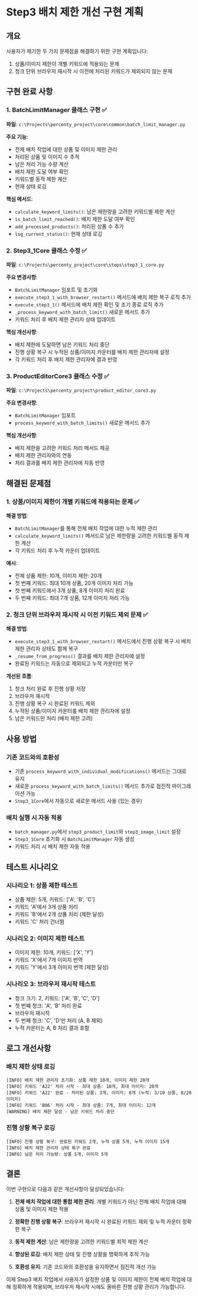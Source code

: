 # Step3 배치 제한 개선 구현 계획

## 개요
사용자가 제기한 두 가지 문제점을 해결하기 위한 구현 계획입니다:
1. 상품/이미지 제한이 개별 키워드에 적용되는 문제
2. 청크 단위 브라우저 재시작 시 이전에 처리된 키워드가 제외되지 않는 문제

## 구현 완료 사항

### 1. BatchLimitManager 클래스 구현 ✅
**파일**: `c:\Projects\percenty_project\core\common\batch_limit_manager.py`

**주요 기능**:
- 전체 배치 작업에 대한 상품 및 이미지 제한 관리
- 처리된 상품 및 이미지 수 추적
- 남은 처리 가능 수량 계산
- 배치 제한 도달 여부 확인
- 키워드별 동적 제한 계산
- 현재 상태 로깅

**핵심 메서드**:
- `calculate_keyword_limits()`: 남은 제한량을 고려한 키워드별 제한 계산
- `is_batch_limit_reached()`: 배치 제한 도달 여부 확인
- `add_processed_products()`: 처리된 상품 수 추가
- `log_current_status()`: 현재 상태 로깅

### 2. Step3_1Core 클래스 수정 ✅
**파일**: `c:\Projects\percenty_project\core\steps\step3_1_core.py`

**주요 변경사항**:
- `BatchLimitManager` 임포트 및 초기화
- `execute_step3_1_with_browser_restart()` 메서드에 배치 제한 복구 로직 추가
- `execute_step3_1()` 메서드에 배치 제한 확인 및 조기 종료 로직 추가
- `_process_keyword_with_batch_limit()` 새로운 메서드 추가
- 키워드 처리 후 배치 제한 관리자 상태 업데이트

**핵심 개선사항**:
- 배치 제한에 도달하면 남은 키워드 처리 중단
- 진행 상황 복구 시 누적된 상품/이미지 카운터를 배치 제한 관리자에 설정
- 각 키워드 처리 후 배치 제한 관리자에 결과 반영

### 3. ProductEditorCore3 클래스 수정 ✅
**파일**: `c:\Projects\percenty_project\product_editor_core3.py`

**주요 변경사항**:
- `BatchLimitManager` 임포트
- `process_keyword_with_batch_limits()` 새로운 메서드 추가

**핵심 개선사항**:
- 배치 제한을 고려한 키워드 처리 메서드 제공
- 배치 제한 관리자와의 연동
- 처리 결과를 배치 제한 관리자에 자동 반영

## 해결된 문제점

### 1. 상품/이미지 제한이 개별 키워드에 적용되는 문제 ✅
**해결 방법**:
- `BatchLimitManager`를 통해 전체 배치 작업에 대한 누적 제한 관리
- `calculate_keyword_limits()` 메서드로 남은 제한량을 고려한 키워드별 동적 제한 계산
- 각 키워드 처리 후 누적 카운터 업데이트

**예시**:
- 전체 상품 제한: 10개, 이미지 제한: 20개
- 첫 번째 키워드: 최대 10개 상품, 20개 이미지 처리 가능
- 첫 번째 키워드에서 3개 상품, 8개 이미지 처리 완료
- 두 번째 키워드: 최대 7개 상품, 12개 이미지 처리 가능

### 2. 청크 단위 브라우저 재시작 시 이전 키워드 제외 문제 ✅
**해결 방법**:
- `execute_step3_1_with_browser_restart()` 메서드에서 진행 상황 복구 시 배치 제한 관리자 상태도 함께 복구
- `_resume_from_progress()` 결과를 배치 제한 관리자에 설정
- 완료된 키워드는 자동으로 제외되고 누적 카운터만 복구

**개선된 흐름**:
1. 청크 처리 완료 후 진행 상황 저장
2. 브라우저 재시작
3. 진행 상황 복구 시 완료된 키워드 제외
4. 누적된 상품/이미지 카운터를 배치 제한 관리자에 설정
5. 남은 키워드만 처리 (배치 제한 고려)

## 사용 방법

### 기존 코드와의 호환성
- 기존 `process_keyword_with_individual_modifications()` 메서드는 그대로 유지
- 새로운 `process_keyword_with_batch_limits()` 메서드 추가로 점진적 마이그레이션 가능
- `Step3_1Core`에서 자동으로 새로운 메서드 사용 (있는 경우)

### 배치 실행 시 자동 적용
- `batch_manager.py`에서 `step3_product_limit`와 `step3_image_limit` 설정
- `Step3_1Core` 초기화 시 `BatchLimitManager` 자동 생성
- 키워드 처리 시 배치 제한 자동 적용

## 테스트 시나리오

### 시나리오 1: 상품 제한 테스트
- 상품 제한: 5개, 키워드: ['A', 'B', 'C']
- 키워드 'A'에서 3개 상품 처리
- 키워드 'B'에서 2개 상품 처리 (제한 달성)
- 키워드 'C' 처리 건너뜀

### 시나리오 2: 이미지 제한 테스트
- 이미지 제한: 10개, 키워드: ['X', 'Y']
- 키워드 'X'에서 7개 이미지 번역
- 키워드 'Y'에서 3개 이미지 번역 (제한 달성)

### 시나리오 3: 브라우저 재시작 테스트
- 청크 크기: 2, 키워드: ['A', 'B', 'C', 'D']
- 첫 번째 청크: 'A', 'B' 처리 완료
- 브라우저 재시작
- 두 번째 청크: 'C', 'D'만 처리 (A, B 제외)
- 누적 카운터는 A, B 처리 결과 포함

## 로그 개선사항

### 배치 제한 상태 로깅
```
[INFO] 배치 제한 관리자 초기화: 상품 제한 10개, 이미지 제한 20개
[INFO] 키워드 'A22' 처리 시작 - 최대 상품: 10개, 최대 이미지: 20개
[INFO] 키워드 'A22' 완료 - 처리된 상품: 3개, 이미지: 8개 (누적: 3/10 상품, 8/20 이미지)
[INFO] 키워드 'B06' 처리 시작 - 최대 상품: 7개, 최대 이미지: 12개
[WARNING] 배치 제한 달성 - 남은 키워드 처리 중단
```

### 진행 상황 복구 로깅
```
[INFO] 진행 상황 복구: 완료된 키워드 2개, 누적 상품 5개, 누적 이미지 15개
[INFO] 배치 제한 관리자 상태 복구 완료
[INFO] 남은 처리 가능량: 상품 5개, 이미지 5개
```

## 결론

이번 구현으로 다음과 같은 개선사항이 달성되었습니다:

1. **전체 배치 작업에 대한 통합 제한 관리**: 개별 키워드가 아닌 전체 배치 작업에 대해 상품 및 이미지 제한 적용

2. **정확한 진행 상황 복구**: 브라우저 재시작 시 완료된 키워드 제외 및 누적 카운터 정확한 복구

3. **동적 제한 계산**: 남은 제한량을 고려한 키워드별 최적 제한 계산

4. **향상된 로깅**: 배치 제한 상태 및 진행 상황을 명확하게 추적 가능

5. **호환성 유지**: 기존 코드와의 호환성을 유지하면서 점진적 개선 가능

이제 Step3 배치 작업에서 사용자가 설정한 상품 및 이미지 제한이 전체 배치 작업에 대해 정확하게 적용되며, 브라우저 재시작 시에도 올바른 진행 상황 관리가 가능합니다.